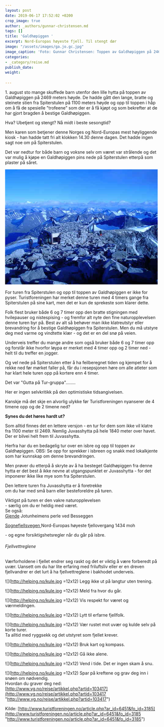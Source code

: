 ```yaml
---
layout: post
date: 2019-06-17 17:52:02 +0200
crop_image: true
author: _authors/gunnar-christensen.md
tags: []
title: 'Galdhøpiggen '
excerpt: Nord-Europas høyeste fjell. Til stengt dør
image: "/assets/images/ga.jo.gc.jpg"
image_caption: 'Foto: Gunnar Christensen: Toppen av Galdhøpiggen på 2469 meters høyde.'
categories:
- _category/reise.md
publish_date: 
weight: 

---
```

1\. august sto mange skuffede barn utenfor den lille hytta på toppen av Galdhøpiggen på 2469 meters høyde. De hadde gått den lange, bratte og steinete stien fra Spiterstulen på 1100 meters høyde og opp til toppen i håp om å få de spesielle "trofeene" som der er å få kjøpt og som bekrefter at de har gjort bragden å bestige Galdhøpiggen.

Hva? Ubetjent og stengt? Nå midt i beste sesongtid?

Men karen som betjener denne Norges og Nord-Europas mest høyliggende kiosk - han hadde tatt fri alt klokken 14.30 denne dagen. Det hadde ingen sagt noe om på Spiterstulen.

Det var nedtur for både barn og voksne selv om været var strålende og det var mulig å kjøpe en Galdhøpiggen pins nede på Spiterstulen etterpå som plaster på såret.

![](/assets/images/ga.jo.gc-1.jpg)

For turen fra Spiterstulen og opp til toppen av Galdhøpiggen er ikke for pyser. Turistforeningen har merket denne turen med 4 timers gange fra Spiterstulen på sine kart, men det er kun de sprekeste som klarer dette.

Folk flest bruker både 6 og 7 timer opp den bratte stigningen med hvilepauser og nistespising - og fremfor alt nyte den fine naturopplevelsen denne turen byr på. Best av alt så behøver man ikke klatreutstyr eller brevandring for å bestige Galdhøpiggen fra Spiterstulen. Men du må utstyre deg med varme og vindtette klær - og det er en del snø på veien.

Underveis treffer du mange andre som også bruker både 6 og 7 timer opp og forstår ikke hvorfor løypa er merket med 4 timer opp og 2 timer ned - helt til du treffer en jogger.

Og vel nede på Spiterstulen etter å ha feilberegnet tiden og kjempet for å rekke ned før mørket faller på, får du i resepsjonen høre om alle atleter som har klart hele turen opp på kortere enn 4 timer.

Det var "Gutta på Tur-gruppa"........

Her er ingen selvkritikk på den optimistiske tidsangivelsen.

Kanskje må det skje en alvorlig ulykke før Turistforeningen nyanserer de 4 timene opp og de 2 timene ned?

**Synes du det høres hardt ut?**

Som alltid finnes det en lettere versjon - en tur for dem som ikke vil klatre fra 1100 meter til 2469. Nemlig Juvasshytta på hele 1840 meter over havet. Der er bilvei helt frem til Juvasshytta.

Herfra har du en bedagelig tur over en isbre og opp til toppen av Galdhøpiggen. OBS: Se opp for sprekker i isbreen og snakk med lokalkjente som har kunnskap om denne brevandringen.

Men prøver du etterpå å skryte av å ha besteget Galdhøpiggen fra denne hytta er det best å ikke nevne at utgangspunktet er Juvasshytta - for det imponerer ikke like mye som fra Spiterstulen.

Den lettere turen fra Juvasshytta er å foretrekke  
om du har med små barn eller besteforeldre på turen.

Viktigst på turen er den vakre naturopplevelsen  
\- særlig om du er heldig med været.  
Se også:  
[Gjende](http://helping.no/gjende.htm) Jotunheimens perle ved Besseggen

[Sognefjellsvegen ](http://helping.no/sognefjellet.htm)Nord-Europas høyeste fjellovergang 1434 moh

  
\- og egne forsiktigshetsregler når du går på isbre.

###### Fjellvettreglene  
  
Værforholdene i fjellet endrer seg raskt og det er viktig å være forberedt på uvær. Uansett om du har lite erfaring med friluftsliv eller er en dreven fjellvandrer er det lurt å ha fjellvettreglene i bakhodet underveis.

![](http://helping.no/kule.jpg =12x12) Legg ikke ut på langtur uten trening.

![](http://helping.no/kule.jpg =12x12) Meld fra hvor du går.

![](http://helping.no/kule.jpg =12x12) Vis respekt for været og værmeldingen.

![](http://helping.no/kule.jpg =12x12) Lytt til erfarne fjellfolk.

![](http://helping.no/kule.jpg =12x12) Vær rustet mot uvær og kulde selv på korte turer.  
Ta alltid med ryggsekk og det utstyret som fjellet krever.

![](http://helping.no/kule.jpg =12x12) Bruk kart og kompass.

![](http://helping.no/kule.jpg =12x12) Gå ikke alene.

![](http://helping.no/kule.jpg =12x12) Vend i tide. Det er ingen skam å snu.

![](http://helping.no/kule.jpg =12x12) Spar på kreftene og grav deg inn i snøen om nødvendig.  
Hvordan du graver deg ned:  
[http://www.vg.no/reise/artikkel.php?artid=103417](http://www.vg.no/reise/artikkel.php?artid=103417 "http://www.vg.no/reise/artikkel.php?artid=103417")

Kilde: [http://www.turistforeningen.no/article.php?ar_id=6451&fo_id=3185](http://www.turistforeningen.no/article.php?ar_id=6451&fo_id=3185 "http://www.turistforeningen.no/article.php?ar_id=6451&fo_id=3185")